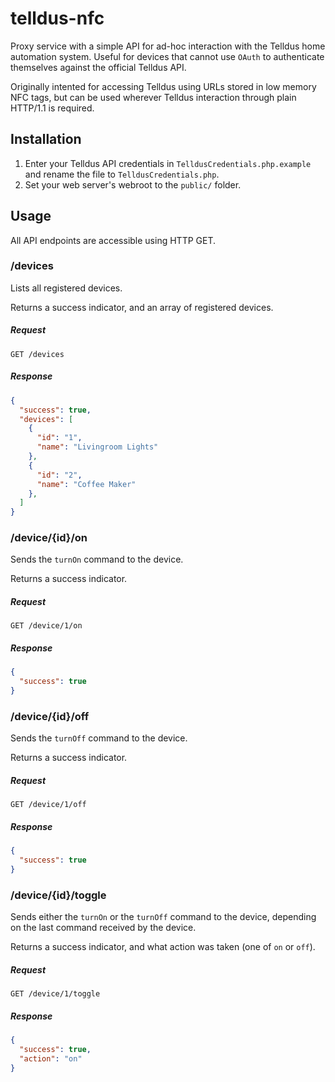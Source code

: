 # telldus-nfc

Proxy service with a simple API for ad-hoc interaction with the Telldus home automation system. Useful for devices that cannot use <code>OAuth</code> to authenticate themselves against the official Telldus API.

Originally intented for accessing Telldus using URLs stored in low memory NFC tags, but can be used wherever Telldus interaction through plain HTTP/1.1 is required.

## Installation
1. Enter your Telldus API credentials in <code>TelldusCredentials.php.example</code> and rename the file to <code>TelldusCredentials.php</code>.
2. Set your web server's webroot to the <code>public/</code> folder.

## Usage
All API endpoints are accessible using HTTP GET.

### /devices
Lists all registered devices.

Returns a success indicator, and an array of registered devices.

##### Request
```HTTP
GET /devices
```

##### Response
```JSON
{
  "success": true,
  "devices": [
    {
      "id": "1",
      "name": "Livingroom Lights"
    },
    {
      "id": "2",
      "name": "Coffee Maker"
    },
  ]
}
```

### /device/{id}/on
Sends the <code>turnOn</code> command to the device.

Returns a success indicator.

##### Request
```HTTP
GET /device/1/on
```

##### Response
```JSON
{
  "success": true
}
```

### /device/{id}/off
Sends the <code>turnOff</code> command to the device.

Returns a success indicator.

##### Request
```HTTP
GET /device/1/off
```

##### Response
```JSON
{
  "success": true
}
```

### /device/{id}/toggle
Sends either the <code>turnOn</code> or the <code>turnOff</code> command to the device, depending on the last command received by the device.

Returns a success indicator, and what action was taken (one of <code>on</code> or <code>off</code>).

##### Request
```HTTP
GET /device/1/toggle
```

##### Response
```JSON
{
  "success": true,
  "action": "on"
}
```
